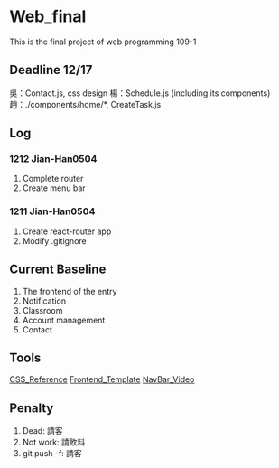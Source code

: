 # Web_final
This is the final project of web programming 109-1

## Deadline 12/17

吳：Contact.js, css design
楊：Schedule.js (including its components)
趙：./components/home/*, CreateTask.js

## Log
### 1212 Jian-Han0504
1. Complete router
2. Create menu bar

### 1211 Jian-Han0504
1. Create react-router app
2. Modify .gitignore

## Current Baseline

1. The frontend of the entry
2. Notification
3. Classroom
4. Account management
5. Contact

## Tools
[CSS_Reference](https://cssreference.io/)
[Frontend_Template](https://templated.co/)
[NavBar_Video](https://www.youtube.com/watch?v=CXa0f4-dWi4)

## Penalty

1. Dead: 請客
2. Not work: 請飲料
3. git push -f: 請客

 
